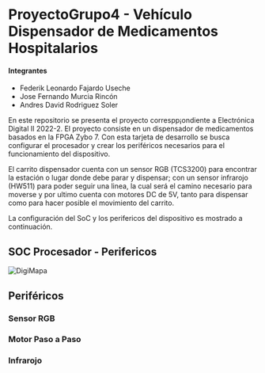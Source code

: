 # ProyectoGrupo4 - Vehículo Dispensador de Medicamentos Hospitalarios
#### Integrantes
+ Federik Leonardo Fajardo Useche
+ Jose Fernando Murcia Rincón
+ Andres David Rodriguez Soler

En este repositorio se presenta el proyecto correspp¡ondiente a Electrónica Digital II 2022-2. El proyecto consiste en un dispensador de medicamentos basados en la FPGA Zybo 7. Con esta tarjeta de desarrollo se busca configurar el procesador y crear los periféricos necesarios para el funcionamiento del dispositivo. 

El carrito dispensador cuenta con un sensor RGB (TCS3200) para encontrar la estación o lugar donde debe parar y dispensar; con un sensor infrarojo (HW511) para poder seguir una linea, la cual será el camino necesario para moverse y por ultimo cuenta con motores DC de 5V, tanto para dispensar como para hacer posible el movimiento del carrito.

La configuración del SoC y los perifericos del dispositivo es mostrado a continuación.

## SOC Procesador - Perifericos
![DigiMapa](https://user-images.githubusercontent.com/80412854/203686772-221cc740-57fd-4b64-ab0e-1aa64c5b5457.png)

## Periféricos
### Sensor RGB

### Motor Paso a Paso

### Infrarojo
